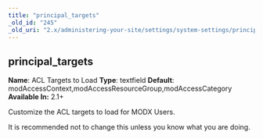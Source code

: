 ```yaml
---
title: "principal_targets"
_old_id: "245"
_old_uri: "2.x/administering-your-site/settings/system-settings/principal_targets"
---
```


## principal\_targets

**Name**: ACL Targets to Load 
**Type**: textfield 
**Default**: modAccessContext,modAccessResourceGroup,modAccessCategory 
**Available In:** 2.1+

Customize the ACL targets to load for MODX Users.

It is recommended not to change this unless you know what you are doing.